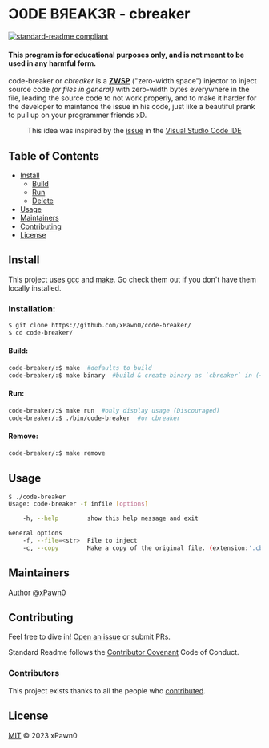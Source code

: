# Ɔ0DE BЯEAK3R - cbreaker

[![standard-readme compliant](https://img.shields.io/badge/readme%20style-standard-brightgreen.svg?style=flat-square)](https://github.com/RichardLitt/standard-readme)

#### This program is for educational purposes only, and is not meant to be used in any harmful form.

code-breaker or _cbreaker_ is a [**ZWSP**](https://en.wikipedia.org/wiki/Zero-width_space) ("zero-width space") injector to inject source code _(or files in general)_ with zero-width bytes everywhere in the file, leading the source code to not work properly, and to make it harder for the developer to maintance the issue in his code, just like a beautiful prank to pull up on your programmer friends xD.
<center>This idea was inspired by the <a href="https://github.com/Microsoft/vscode/issues/58252">issue</a> in the <a href="https://en.wikipedia.org/wiki/Visual_Studio_Code">Visual Studio Code IDE</a></center>

## Table of Contents

- [Install](#install)
	- [Build](#build)
	- [Run](#run)
	- [Delete](#remove)
- [Usage](#usage)
- [Maintainers](#maintainers)
- [Contributing](#contributing)
- [License](#license)

## Install

This project uses [gcc](https://gcc.gnu.org/) and [make](https://www.gnu.org/software/make/). Go check them out if you don't have them locally installed.

### Installation:
```sh
$ git clone https://github.com/xPawn0/code-breaker/
$ cd code-breaker/
```
#### Build:
```sh
code-breaker/:$ make  #defaults to build
code-breaker/:$ make binary  #build & create binary as `cbreaker` in (~/.local/bin)
```
#### Run:
```sh
code-breaker/:$ make run  #only display usage (Discouraged)
code-breaker/:$ ./bin/code-breaker  #or cbreaker
```
#### Remove:
```sh
code-breaker/:$ make remove
```

## Usage

```sh
$ ./code-breaker
Usage: code-breaker -f infile [options]

    -h, --help        show this help message and exit

General options
    -f, --file=<str>  File to inject
    -c, --copy        Make a copy of the original file. (extension:'.cbcp')
```

## Maintainers

Author [@xPawn0](https://github.com/xPawn0)

## Contributing

Feel free to dive in! [Open an issue](https://github.com/xPawn0/code-breaker/issues/new) or submit PRs.

Standard Readme follows the [Contributor Covenant](http://contributor-covenant.org/version/1/3/0/) Code of Conduct.

### Contributors

This project exists thanks to all the people who <a href="https://github.com/xPawn0/code-breaker/graphs/contributors">contributed</a>.


## License

[MIT](LICENSE.txt) © 2023 xPawn0
